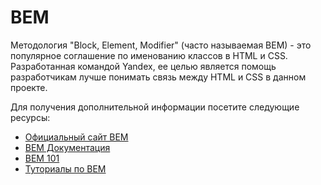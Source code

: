 # BEM

Методология "Block, Element, Modifier" (часто называемая BEM) - это популярное соглашение по именованию классов в HTML и CSS. Разработанная командой Yandex, ее целью является помощь разработчикам лучше понимать связь между HTML и CSS в данном проекте.

Для получения дополнительной информации посетите следующие ресурсы:

- [Официальный сайт BEM](https://en.bem.info)
- [BEM Документация](https://en.bem.info/methodology/quick-start)
- [BEM 101](https://css-tricks.com/bem-101)
- [Туториалы по BEM](https://en.bem.info/tutorials/)
